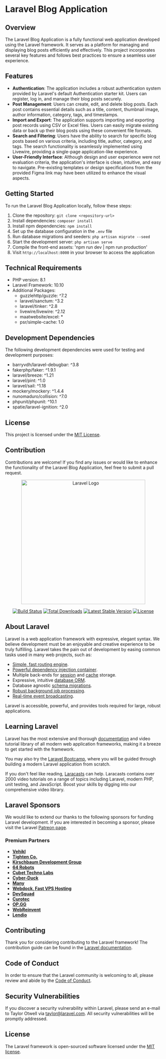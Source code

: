 # Laravel Blog Application
## Overview

The Laravel Blog Application is a fully functional web application developed using the Laravel framework. It serves as a platform for managing and displaying blog posts efficiently and effectively. This project incorporates several key features and follows best practices to ensure a seamless user experience.

## Features

- **Authentication**: The application includes a robust authentication system provided by Laravel's default Authentication starter kit. Users can register, log in, and manage their blog posts securely.
- **Post Management**: Users can create, edit, and delete blog posts. Each post contains essential details such as a title, content, thumbnail image, author information, category, tags, and timestamps.
- **Import and Export**: The application supports importing and exporting post records using CSV or Excel files. Users can easily migrate existing data or back up their blog posts using these convenient file formats.
- **Search and Filtering**: Users have the ability to search for specific blog posts based on various criteria, including title, author, category, and tags. The search functionality is seamlessly implemented using Livewire, providing a single-page application-like experience.
- **User-Friendly Interface**: Although design and user experience were not evaluation criteria, the application's interface is clean, intuitive, and easy to navigate. Pre-existing templates or design specifications from the provided Figma link may have been utilized to enhance the visual aspects.

## Getting Started

To run the Laravel Blog Application locally, follow these steps:

1. Clone the repository: `git clone <repository-url>`
2. Install dependencies: `composer install`
3. Install npm dependencies: `npm install`
4. Set up the database configuration in the `.env` file
5. Run database migrations  and seeders: `php artisan migrate --seed`
6. Start the development server: `php artisan serve`
7. Compile the front-end assets: 'npm run dev | npm run production'
8. Visit `http://localhost:8000` in your browser to access the application

## Technical Requirements

- PHP version: 8.1
- Laravel Framework: 10.10
- Additional Packages:
    - guzzlehttp/guzzle: ^7.2
    - laravel/sanctum: ^3.2
    - laravel/tinker: ^2.8
    - livewire/livewire: ^2.12
    - maatwebsite/excel: *
    - psr/simple-cache: 1.0

## Development Dependencies

The following development dependencies were used for testing and development purposes:

- barryvdh/laravel-debugbar: ^3.8
- fakerphp/faker: ^1.9.1
- laravel/breeze: ^1.21
- laravel/pint: ^1.0
- laravel/sail: ^1.18
- mockery/mockery: ^1.4.4
- nunomaduro/collision: ^7.0
- phpunit/phpunit: ^10.1
- spatie/laravel-ignition: ^2.0

## License

This project is licensed under the [MIT License](LICENSE).

## Contribution

Contributions are welcome! If you find any issues or would like to enhance the functionality of the Laravel Blog Application, feel free to submit a pull request.





<p align="center"><a href="https://laravel.com" target="_blank"><img src="https://raw.githubusercontent.com/laravel/art/master/logo-lockup/5%20SVG/2%20CMYK/1%20Full%20Color/laravel-logolockup-cmyk-red.svg" width="400" alt="Laravel Logo"></a></p>

<p align="center">
<a href="https://github.com/laravel/framework/actions"><img src="https://github.com/laravel/framework/workflows/tests/badge.svg" alt="Build Status"></a>
<a href="https://packagist.org/packages/laravel/framework"><img src="https://img.shields.io/packagist/dt/laravel/framework" alt="Total Downloads"></a>
<a href="https://packagist.org/packages/laravel/framework"><img src="https://img.shields.io/packagist/v/laravel/framework" alt="Latest Stable Version"></a>
<a href="https://packagist.org/packages/laravel/framework"><img src="https://img.shields.io/packagist/l/laravel/framework" alt="License"></a>
</p>

## About Laravel

Laravel is a web application framework with expressive, elegant syntax. We believe development must be an enjoyable and creative experience to be truly fulfilling. Laravel takes the pain out of development by easing common tasks used in many web projects, such as:

- [Simple, fast routing engine](https://laravel.com/docs/routing).
- [Powerful dependency injection container](https://laravel.com/docs/container).
- Multiple back-ends for [session](https://laravel.com/docs/session) and [cache](https://laravel.com/docs/cache) storage.
- Expressive, intuitive [database ORM](https://laravel.com/docs/eloquent).
- Database agnostic [schema migrations](https://laravel.com/docs/migrations).
- [Robust background job processing](https://laravel.com/docs/queues).
- [Real-time event broadcasting](https://laravel.com/docs/broadcasting).

Laravel is accessible, powerful, and provides tools required for large, robust applications.

## Learning Laravel

Laravel has the most extensive and thorough [documentation](https://laravel.com/docs) and video tutorial library of all modern web application frameworks, making it a breeze to get started with the framework.

You may also try the [Laravel Bootcamp](https://bootcamp.laravel.com), where you will be guided through building a modern Laravel application from scratch.

If you don't feel like reading, [Laracasts](https://laracasts.com) can help. Laracasts contains over 2000 video tutorials on a range of topics including Laravel, modern PHP, unit testing, and JavaScript. Boost your skills by digging into our comprehensive video library.

## Laravel Sponsors

We would like to extend our thanks to the following sponsors for funding Laravel development. If you are interested in becoming a sponsor, please visit the Laravel [Patreon page](https://patreon.com/taylorotwell).

### Premium Partners

- **[Vehikl](https://vehikl.com/)**
- **[Tighten Co.](https://tighten.co)**
- **[Kirschbaum Development Group](https://kirschbaumdevelopment.com)**
- **[64 Robots](https://64robots.com)**
- **[Cubet Techno Labs](https://cubettech.com)**
- **[Cyber-Duck](https://cyber-duck.co.uk)**
- **[Many](https://www.many.co.uk)**
- **[Webdock, Fast VPS Hosting](https://www.webdock.io/en)**
- **[DevSquad](https://devsquad.com)**
- **[Curotec](https://www.curotec.com/services/technologies/laravel/)**
- **[OP.GG](https://op.gg)**
- **[WebReinvent](https://webreinvent.com/?utm_source=laravel&utm_medium=github&utm_campaign=patreon-sponsors)**
- **[Lendio](https://lendio.com)**

## Contributing

Thank you for considering contributing to the Laravel framework! The contribution guide can be found in the [Laravel documentation](https://laravel.com/docs/contributions).

## Code of Conduct

In order to ensure that the Laravel community is welcoming to all, please review and abide by the [Code of Conduct](https://laravel.com/docs/contributions#code-of-conduct).

## Security Vulnerabilities

If you discover a security vulnerability within Laravel, please send an e-mail to Taylor Otwell via [taylor@laravel.com](mailto:taylor@laravel.com). All security vulnerabilities will be promptly addressed.

## License

The Laravel framework is open-sourced software licensed under the [MIT license](https://opensource.org/licenses/MIT).
